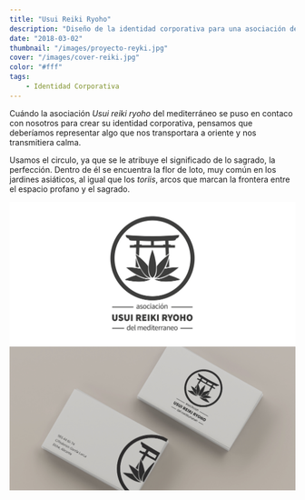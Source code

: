 ```yaml
---
title: "Usui Reiki Ryoho"
description: "Diseño de la identidad corporativa para una asociación de Reiki"
date: "2018-03-02"
thumbnail: "/images/proyecto-reyki.jpg"
cover: "/images/cover-reiki.jpg"
color: "#fff"
tags:
    - Identidad Corporativa
---
```


Cuándo la asociación _Usui reiki ryoho_ del mediterráneo se puso en contaco con nosotros para crear su identidad corporativa, pensamos que deberíamos representar algo que nos transportara a oriente y nos transmitiera calma.

Usamos el circulo, ya que se le atribuye el significado de lo sagrado, la perfección. Dentro de él se encuentra la flor de loto, muy común en los jardines asiáticos, al igual que los _toriis_, arcos que marcan la frontera entre el espacio profano y el sagrado.

<hidden>
<img src="reiki.png" />
</hidden>
<zoom-image src="reiki.png" zoomSrc='reiki.png' atl='Nombre'></zoom-image>

<hidden>
<img src="Img _2 _Usui Reiki.jpg" />
</hidden>
<zoom-image src="Img _2 _Usui Reiki.jpg" zoomSrc='reiki.png' atl='Nombre'></zoom-image>